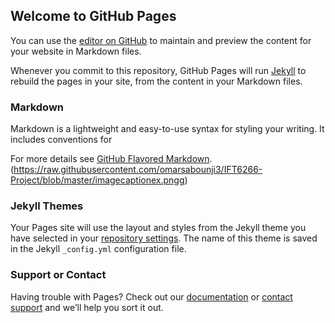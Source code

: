 ## Welcome to GitHub Pages

You can use the [editor on GitHub](https://github.com/omarsabounji3/IFT6266-Project/edit/master/README.md) to maintain and preview the content for your website in Markdown files.

Whenever you commit to this repository, GitHub Pages will run [Jekyll](https://jekyllrb.com/) to rebuild the pages in your site, from the content in your Markdown files.

### Markdown

Markdown is a lightweight and easy-to-use syntax for styling your writing. It includes conventions for

For more details see [GitHub Flavored Markdown](https://guides.github.com/features/mastering-markdown/).
(https://raw.githubusercontent.com/omarsabounji3/IFT6266-Project/blob/master/imagecaptionex.pngg)
### Jekyll Themes

Your Pages site will use the layout and styles from the Jekyll theme you have selected in your [repository settings](https://github.com/omarsabounji3/IFT6266-Project/settings). The name of this theme is saved in the Jekyll `_config.yml` configuration file.

### Support or Contact

Having trouble with Pages? Check out our [documentation](https://help.github.com/categories/github-pages-basics/) or [contact support](https://github.com/contact) and we’ll help you sort it out.
